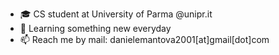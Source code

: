 - 🎓 CS student at University of Parma @unipr.it
- 🧠 Learning something new everyday
- 📫 Reach me by mail: danielemantova2001[at]gmail[dot]com

